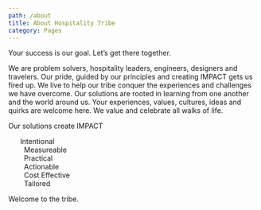 ```yaml
---
path: /about
title: About Hospitality Tribe
category: Pages
---
```

Your success is our goal. Let’s get there together.

We are problem solvers, hospitality leaders, engineers, designers and travelers. Our pride, guided by our principles and creating IMPACT gets us fired up. We live to help our tribe conquer the experiences and challenges we have overcome. Our solutions are rooted in learning from one another and the world around us. Your experiences, values, cultures, ideas and quirks are welcome here. We value and celebrate all walks of life. 

Our solutions create IMPACT

&nbsp; &nbsp; &nbsp; Intentional\
&nbsp; &nbsp; &nbsp; &nbsp; Measureable \
&nbsp; &nbsp; &nbsp; &nbsp; Practical\
&nbsp; &nbsp; &nbsp; &nbsp; Actionable\
&nbsp; &nbsp; &nbsp; &nbsp; Cost Effective\
&nbsp; &nbsp; &nbsp; &nbsp; Tailored 

Welcome to the tribe.
